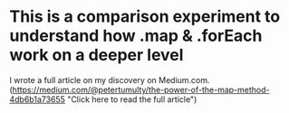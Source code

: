 # This is a comparison experiment to understand how .map & .forEach work on a deeper level

I wrote a full article on my discovery on Medium.com. (https://medium.com/@petertumulty/the-power-of-the-map-method-4db6b1a73655 "Click here to read the full article") 
